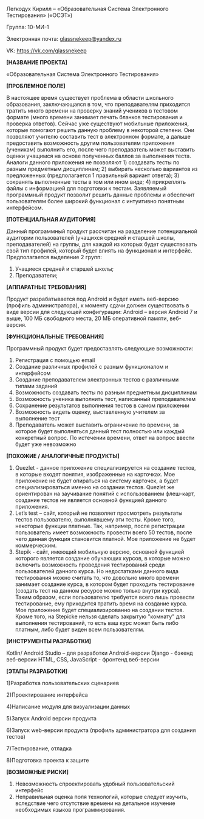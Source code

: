 Легкодух Кирилл – «Образовательная Система Электронного Тестирования» («ОСЭТ»)

Группа: 10-МИ-1

Электронная почта: glassnekeep@yandex.ru

VK: https://vk.com/glassnekeep

**[НАЗВАНИЕ ПРОЕКТА]**

«Образовательная Система Электронного Тестирования»

**[ПРОБЛЕМНОЕ ПОЛЕ]**

В настоящее время существует проблема в области школьного образования, заключающаяся в том, что преподавателям приходится тратить много времени на проверку знаний учеников в тестовом формате (много времени занимает печать бланков тестирования и проверка ответов). Сейчас уже существуют мобильные приложения, которые помогают решить данную проблему в некоторой степени. Они позволяют учителю составить тест в электронном формате, а дальше предоставить возможность другим пользователям приложения (ученикам) выполнить его, после чего преподаватель может выставить оценки учащимся на основе полученных баллов за выполнения теста. Аналоги данного приложения не позволяют 1) создавать тесты по разным предметным дисциплинам; 2) выбирать несколько вариантов из предложенных (предполагается 1 правильный вариант ответа); 3) сохранять выполненные тесты в том или ином виде; 4) прикреплять файлы с информацией для подготовки к тестам. Заявляемый программный продукт позволит решить данные проблемы и обеспечит пользователям более широкий функционал с интуитивно понятным интерфейсом.

**[ПОТЕНЦИАЛЬНАЯ АУДИТОРИЯ]**

Данный программный продукт рассчитан на разделение потенциальной аудитории пользователей (учащихся средней и старшей школы, преподавателей) на группы, для каждой из которых будет существовать свой тип профилей, который будет влиять на функционал и интерфейс.
Предполагается выделение 2 групп:
1)	Учащиеся средней и старшей школы;
2)	Преподаватели;

**[АППАРАТНЫЕ ТРЕБОВАНИЯ]**

Продукт разрабатывается под Android и будет иметь веб-версию (профиль администратора), к моменту сдачи должен существовать в виде версии для следующей конфигурации: Android – версия Android 7 и выше, 100 МБ свободного места, 20 МБ оперативной памяти, веб-версия.

**[ФУНКЦИОНАЛЬНЫЕ ТРЕБОВАНИЯ]**

Программный продукт будет предоставлять следующие возможности:
1)	Регистрация с помощью email
2)	Создание различных профилей с разным функционалом и интерфейсом
3)	Создание преподавателем электронных тестов с различными типами заданий
4)	Возможность создавать тесты по разным предметным дисциплинам
5)	Возможность ученика выполнить тест, написанный преподавателем
6)	Сохранение результатов выполнения тестов  в самом приложении
7)	Возможность видеть оценку, выставленную учителем за выполнение тест
8)	Преподаватель может выставить ограничение по времени, за которое будет выполняться данный тест полностью или каждый конкретный вопрос. По истечении времени, ответ на вопрос ввести будет уже невозможно

**[ПОХОЖИЕ / АНАЛОГИЧНЫЕ ПРОДУКТЫ]**

1.	Quezlet - данное приложение специализируется на создание тестов, в которые входят понятия, изображенные на карточках. Мое приложение не будет опираться на систему карточек, а будет специализироваться именно на создании тестов. Quezlet же ориентирован на заучивание понятий с использованием флеш-карт, создание тестов не является основной функцией данного приложения.
2.	Let’s test – сайт, который не позволяет просмотреть результаты тестов пользователю, выполнявшему эти тесты. Кроме того, некоторые функции платные. Так, например, после регистрации пользователь имеет возможность провести всего 50 тестов, после чего данная функция становится платной. Мое приложение не будет коммерческим.
3. Stepik - сайт, имеющий мобильную версию, основной функцией которого является создание обучающих курсов, в которые можно включить возможность проведения тестирований среди пользователей данного курса. Но недостатками данного вида тестирования можно считать то, что довольно много времени занимает создание курса, в котором будет проходить тестирование (создать тест на данном ресурсе можно только внутри курса). Таким образом, если пользователю требуется всего лишь провести тестирование, ему приходится тратить время на создание курса. Мое приложение будет специализированно на создании тестов. Кроме того, на Stepickе нельзя сделать закрытую "комнату" для выполнения тестирований, то есть ваш курс может быть либо платным, либо будет виден всем пользователям.

**[ИНСТРУМЕНТЫ РАЗРАБОТКИ]**

Kotlin/ Android Studio – для разработки Android-версии
Django - бэкенд веб-версии
HTML, CSS, JavaScript - фронтенд веб-версии

**[ЭТАПЫ РАЗРАБОТКИ]**

1)Разработка пользовательских сценариев

2)Проектирование интерфейса

4)Написание модуля для визуализации данных

5)Запуск Android версии продукта

6)Запуск web-версии продукта (профиль администратора для создания тестов)

7)Тестирование, отладка

8)Подготовка проекта к защите

**[ВОЗМОЖНЫЕ РИСКИ]**

1)	Невозможность спроектировать удобный пользовательский интерфейс
2)	Неправильная оценка поля технологий, которые следует изучить, вследствие чего отсутствие времени на детальное изучение необходимых языков программирования.
